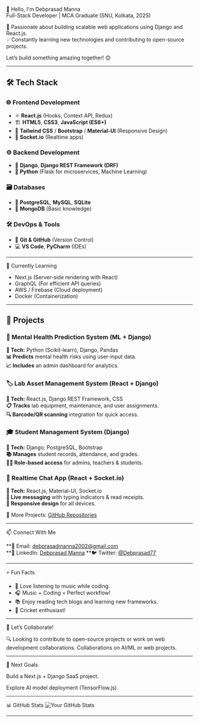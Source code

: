 

👋 Hello, I'm Debprasad Manna  
Full-Stack Developer | MCA Graduate (SNU, Kolkata, 2025)  

🚀 Passionate about building scalable web applications using Django and React.js.  
💡 Constantly learning new technologies and contributing to open-source projects.  

Let’s build something amazing together! 😊

---

## 🛠️ Tech Stack

### 🌐 Frontend Development
- ⚛️ **React.js** (Hooks, Context API, Redux)
- 🏗️ **HTML5**, **CSS3**, **JavaScript (ES6+)**
- 🎨 **Tailwind CSS** / **Bootstrap** / **Material-UI** (Responsive Design)
- 🔌 **Socket.io** (Realtime apps)

### ⚙️ Backend Development
- 🐍 **Django**, **Django REST Framework (DRF)**
- 🐍 **Python** (Flask for microservices, Machine Learning)

### 🗃️ Databases
- 🐘 **PostgreSQL**, **MySQL**, **SQLite**
- 🍃 **MongoDB** (Basic knowledge)

### 🛠️ DevOps & Tools
- 🔄 **Git & GitHub** (Version Control)
- 💻 **VS Code**, **PyCharm** (IDEs) 

---

🌱 Currently Learning
- Next.js (Server-side rendering with React)  
- GraphQL (For efficient API queries)  
- AWS / Firebase (Cloud deployment)
- Docker (Containerization)  

---

## 💼 Projects  

### 🧠 Mental Health Prediction System (ML + Django)  
**🔧 Tech:** Python (Scikit-learn), Django, Pandas  
**📊 Predicts** mental health risks using user-input data.  
**📈 Includes** an admin dashboard for analytics.  

### 🏷️ Lab Asset Management System (React + Django)  
**🔧 Tech:** React.js, Django REST Framework, CSS  
**📋 Tracks** lab equipment, maintenance, and user assignments.  
**🔍 Barcode/QR scanning** integration for quick access.  

### 🎓 Student Management System (Django)  
**🔧 Tech:** Django, PostgreSQL, Bootstrap  
**📚 Manages** student records, attendance, and grades.  
**👨‍💼 Role-based access** for admins, teachers & students.  

### 💬 Realtime Chat App (React + Socket.io)  
**🔧 Tech:** React.js, Material-UI, Socket.io  
**💌 Live messaging** with typing indicators & read receipts.  
**📱 Responsive design** for all devices.  


📂 More Projects: [GitHub Repositories](https://github.com/Debprasad77?tab=repositories)

---

 📫 Connect With Me  

**📧 Email: [debprasadmanna2002@gmail.com](mailto:debprasadmanna2002@gmail.com)  
**🔗 LinkedIn: [Debprasad Manna](https://www.linkedin.com/in/Debprasad77/) 
**🐦 Twitter: [@Debprasad77](https://twitter.com/Debprasad77) 

---

 ⚡ Fun Facts  
- 🎵 Love listening to music while coding.
- 🎧 Music + Coding = Perfect workflow!
- 📚 Enjoy reading tech blogs and learning new frameworks.  
- 🏏 Cricket enthusiast!  

---

 🚀 Let’s Collaborate!  
 
🔍 Looking to contribute to open-source projects or work on web development collaborations. 
    Collaborations on AI/ML or web projects.

---

🎯 Next Goals

Build a Next.js + Django SaaS project.

Explore AI model deployment (TensorFlow.js).



---

 📊 GitHub Stats
![Your GitHub Stats](https://github-readme-stats.vercel.app/api?username=Debprasad77&show_icons=true&theme=radical)  

---



<!---
Debprasad77/Debprasad77 is a ✨ special ✨ repository because its `README.md` (this file) appears on your GitHub profile.
--->  
